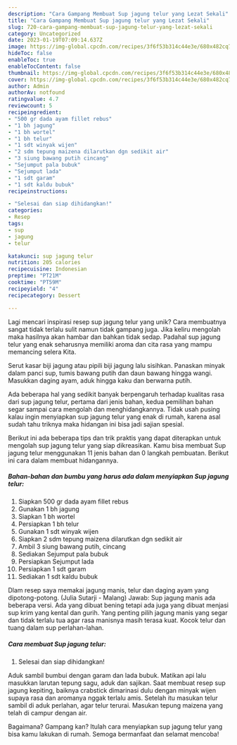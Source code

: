 ```yaml
---
description: "Cara Gampang Membuat Sup jagung telur yang Lezat Sekali"
title: "Cara Gampang Membuat Sup jagung telur yang Lezat Sekali"
slug: 720-cara-gampang-membuat-sup-jagung-telur-yang-lezat-sekali
category: Uncategorized
date: 2023-01-19T07:09:14.637Z
image: https://img-global.cpcdn.com/recipes/3f6f53b314c44e3e/680x482cq70/sup-jagung-telur-foto-resep-utama.jpg
hideToc: false
enableToc: true
enableTocContent: false
thumbnail: https://img-global.cpcdn.com/recipes/3f6f53b314c44e3e/680x482cq70/sup-jagung-telur-foto-resep-utama.jpg
cover: https://img-global.cpcdn.com/recipes/3f6f53b314c44e3e/680x482cq70/sup-jagung-telur-foto-resep-utama.jpg
author: Admin
authorAv: notfound
ratingvalue: 4.7
reviewcount: 5
recipeingredient:
- "500 gr dada ayam fillet rebus"
- "1 bh jagung"
- "1 bh wortel"
- "1 bh telur"
- "1 sdt winyak wijen"
- "2 sdm tepung maizena dilarutkan dgn sedikit air"
- "3 siung bawang putih cincang"
- "Sejumput pala bubuk"
- "Sejumput lada"
- "1 sdt garam"
- "1 sdt kaldu bubuk"
recipeinstructions:

- "Selesai dan siap dihidangkan!"
categories:
- Resep
tags:
- sup
- jagung
- telur

katakunci: sup jagung telur 
nutrition: 205 calories
recipecuisine: Indonesian
preptime: "PT21M"
cooktime: "PT59M"
recipeyield: "4"
recipecategory: Dessert

---
```





Lagi mencari inspirasi resep sup jagung telur yang unik? Cara membuatnya sangat tidak terlalu sulit namun tidak gampang juga. Jika keliru mengolah maka hasilnya akan hambar dan bahkan tidak sedap. Padahal sup jagung telur yang enak seharusnya memiliki aroma dan cita rasa yang mampu memancing selera Kita.





Serut kasar biji jagung atau pipili biji jagung lalu sisihkan. Panaskan minyak dalam panci sup, tumis bawang putih dan daun bawang hingga wangi. Masukkan daging ayam, aduk hingga kaku dan berwarna putih.

Ada beberapa hal yang sedikit banyak berpengaruh terhadap kualitas rasa dari sup jagung telur, pertama dari jenis bahan, kedua pemilihan bahan segar sampai cara mengolah dan menghidangkannya. Tidak usah pusing kalau ingin menyiapkan sup jagung telur yang enak di rumah, karena asal sudah tahu triknya maka hidangan ini bisa jadi sajian spesial.






Berikut ini ada beberapa tips dan trik praktis yang dapat diterapkan untuk mengolah sup jagung telur yang siap dikreasikan. Kamu bisa membuat Sup jagung telur menggunakan 11 jenis bahan dan 0 langkah pembuatan. Berikut ini cara dalam membuat hidangannya.

<!--inarticleads1-->

##### Bahan-bahan dan bumbu yang harus ada dalam menyiapkan Sup jagung telur:

1. Siapkan 500 gr dada ayam fillet rebus
1. Gunakan 1 bh jagung
1. Siapkan 1 bh wortel
1. Persiapkan 1 bh telur
1. Gunakan 1 sdt winyak wijen
1. Siapkan 2 sdm tepung maizena dilarutkan dgn sedikit air
1. Ambil 3 siung bawang putih, cincang
1. Sediakan Sejumput pala bubuk
1. Persiapkan Sejumput lada
1. Persiapkan 1 sdt garam
1. Sediakan 1 sdt kaldu bubuk


Dlam resep saya memakai jagung manis, telur dan daging ayam yang dipotong-potong. (Julia Sutarji - Malang) Jawab: Sup jagung manis ada beberapa versi. Ada yang dibuat bening tetapi ada juga yang dibuat menjasi sup krim yang kental dan gurih. Yang penting pilih jagung manis yang segar dan tidak terlalu tua agar rasa manisnya masih terasa kuat. Kocok telur dan tuang dalam sup perlahan-lahan. 

<!--inarticleads2-->

##### Cara membuat Sup jagung telur:


1. Selesai dan siap dihidangkan!

Aduk sambil bumbui dengan garam dan lada bubuk. Matikan api lalu masukkan larutan tepung sagu, aduk dan sajikan. Saat membuat resep sup jagung kepiting, baiknya crabstick dimarinasi dulu dengan minyak wijen supaya rasa dan aromanya nggak terlalu amis. Setelah itu masukan telur sambil di aduk perlahan, agar telur terurai. Masukan tepung maizena yang telah di campur dengan air. 

Bagaimana? Gampang kan? Itulah cara menyiapkan sup jagung telur yang bisa kamu lakukan di rumah. Semoga bermanfaat dan selamat mencoba!
